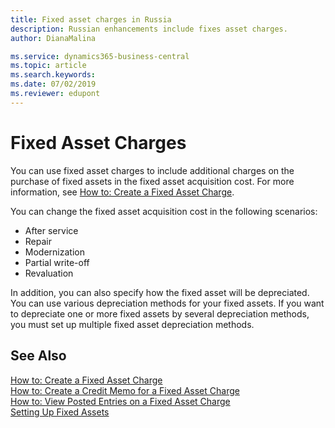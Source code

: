 ```yaml
---
title: Fixed asset charges in Russia
description: Russian enhancements include fixes asset charges.
author: DianaMalina

ms.service: dynamics365-business-central
ms.topic: article
ms.search.keywords:
ms.date: 07/02/2019
ms.reviewer: edupont
---
```


# Fixed Asset Charges

You can use fixed asset charges to include additional charges on the purchase of fixed assets in the fixed asset acquisition cost. For more information, see [How to: Create a Fixed Asset Charge](how-to-create-a-fixed-asset-charge.md).  

You can change the fixed asset acquisition cost in the following scenarios:  

- After service
- Repair
- Modernization
- Partial write-off
- Revaluation

In addition, you can also specify how the fixed asset will be depreciated. You can use various depreciation methods for your fixed assets. If you want to depreciate one or more fixed assets by several depreciation methods, you must set up multiple fixed asset depreciation methods.

## See Also

[How to: Create a Fixed Asset Charge](How-to-Create-a-Fixed-Asset-Charge.md)  
[How to: Create a Credit Memo for a Fixed Asset Charge](How-to-Create-a-Credit-Memo-for-a-Fixed-Asset-Charge.md)  
[How to: View Posted Entries on a Fixed Asset Charge](How-to-View-Posted-Entries-on-a-Fixed-Asset-Charge.md)  
[Setting Up Fixed Assets](../../fa-setup.md)  
